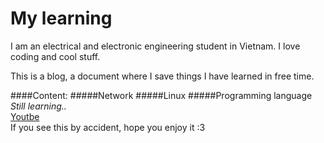 # My learning
I am an electrical and electronic engineering student in Vietnam. I love coding and cool stuff.

This is a blog, a document where I save things I have learned in free time.

####Content:
#####Network
#####Linux
#####Programming language
*Still learning..*
<br>
[Youtbe](https://www.youtube.com)
<br>
If you see this by accident, hope you enjoy it :3